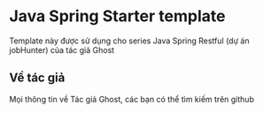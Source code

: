 # Java Spring Starter template
Template này được sử dụng cho series Java Spring Restful (dự án jobHunter) của tác giả Ghost

## Về tác giả
Mọi thông tin về Tác giả Ghost, các bạn có thể tìm kiếm trên github

